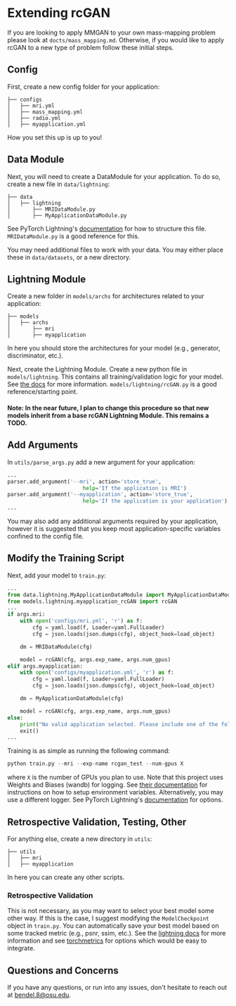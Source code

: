 # Extending rcGAN

If you are looking to apply MMGAN to your own mass-mapping problem please look at ```docts/mass_mapping.md```. 
Otherwise, if you would like to apply rcGAN to a new type of problem follow these initial steps.

## Config
First, create a new config folder for your application:
```
├── configs
│   ├── mri.yml
│   ├── mass_mapping.yml
│   ├── radio.yml
│   ├── myapplication.yml
```
How you set this up is up to you!

## Data Module
Next, you will need to create a DataModule for your application. To do so,
create a new file in ```data/lightning```:
```
├── data
│   ├── lightning
│       ├── MRIDataModule.py
│       ├── MyApplicationDataModule.py
```
See PyTorch Lightning's [documentation](https://lightning.ai/docs/pytorch/stable/data/datamodule.html) for how to structure this file.
```MRIDataModule.py``` is a good reference for this.

You may need additional files to work with your data. You may either place these in ```data/datasets```, or a new directory.

## Lightning Module
Create a new folder in ```models/archs``` for architectures related to your application:
```
├── models
│   ├── archs
│       ├── mri
│       ├── myapplication
```
In here you should store the architectures for your model (e.g., generator, discriminator, etc.).

Next, create the Lightning Module. Create a new python file in ```models/lightning```. This contains all training/validation
logic for your model. See [the docs](https://lightning.ai/docs/pytorch/stable/common/lightning_module.html) for more information.
```models/lightning/rcGAN.py``` is a good reference/starting point.

#### Note: In the near future, I plan to change this procedure so that new models inherit from a base rcGAN Lightning Module. This remains a TODO.

## Add Arguments
In ```utils/parse_args.py``` add a new argument for your application:
```python
...
parser.add_argument('--mri', action='store_true',
                        help='If the application is MRI')
parser.add_argument('--myapplication', action='store_true',
                        help='If the application is your application')
...
```
You may also add any additional arguments required by your application, however it is suggested that you keep
most application-specific variables confined to the config file.

## Modify the Training Script
Next, add your model to ```train.py```:
```python
...
from data.lightning.MyApplicationDataModule import MyApplicationDataModule
from models.lightning.myapplication_rcGAN import rcGAN
...
if args.mri:
    with open('configs/mri.yml', 'r') as f:
        cfg = yaml.load(f, Loader=yaml.FullLoader)
        cfg = json.loads(json.dumps(cfg), object_hook=load_object)

    dm = MRIDataModule(cfg)

    model = rcGAN(cfg, args.exp_name, args.num_gpus)
elif args.myapplication:
    with open('configs/myapplication.yml', 'r') as f:
        cfg = yaml.load(f, Loader=yaml.FullLoader)
        cfg = json.loads(json.dumps(cfg), object_hook=load_object)

    dm = MyApplicationDataModule(cfg)

    model = rcGAN(cfg, args.exp_name, args.num_gpus)
else:
    print("No valid application selected. Please include one of the following args: --mri")
    exit()
...
```
Training is as simple as running the following command:
```python
python train.py --mri --exp-name rcgan_test --num-gpus X
```
where ```X``` is the number of GPUs you plan to use. Note that this project uses Weights and Biases (wandb) for logging.
See [their documentation](https://docs.wandb.ai/quickstart) for instructions on how to setup environment variables.
Alternatively, you may use a different logger. See PyTorch Lightning's [documentation](https://lightning.ai/docs/pytorch/stable/extensions/logging.html) for options.

## Retrospective Validation, Testing, Other
For anything else, create a new directory in ```utils```:
```
├── utils
│   ├── mri
│   ├── myapplication
```

In here you can create any other scripts.

### Retrospective Validation
This is not necessary, as you may want to select your best model some other way. If this is the case,
I suggest modifying the ```ModelCheckpoint``` object in ```train.py```. You can automatically save your best
model based on some tracked metric (e.g., psnr, ssim, etc.). See the [lightning docs](https://lightning.ai/docs/pytorch/stable/api/lightning.pytorch.callbacks.ModelCheckpoint.html) for more information and 
see [torchmetrics](https://torchmetrics.readthedocs.io/en/stable/) for options which would be easy to integrate.

## Questions and Concerns
If you have any questions, or run into any issues, don't hesitate to reach out at bendel.8@osu.edu.